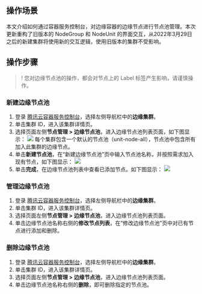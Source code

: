 ## 操作场景
本文介绍如何通过容器服务控制台，对边缘容器的边缘节点进行节点池管理。本次更新重构了旧版本的 NodeGroup 和 NodeUnit 的界面交互，从2022年3月29日之后的新建集群将使用新的交互逻辑，使用旧版本的集群不受影响。
 
 

## 操作步骤


>!  您对边缘节点池的操作，都会对节点上的 Label 标签产生影响，请谨慎操作。

### 新建边缘节点池
1. 登录 [腾讯云容器服务控制台](https://console.cloud.tencent.com/tke2)，选择左侧导航栏中的**边缘集群**。
2. 单击集群 ID，进入该集群详情页。
3. 选择页面左侧**节点管理 > 边缘节点池**，进入边缘节点池列表页面，如下图显示：
![](https://qcloudimg.tencent-cloud.cn/raw/7ff42c09dfa6c17594f4db150a413f5b.png)
 每个集群包含一个默认的节点池（unit-node-all），节点池中包含所有加入此集群的边缘节点。
4. 单击**新建节点池**，在“新建边缘节点池”页中输入节点池名称，并按照需求加入现有节点，如下图显示：
![](https://qcloudimg.tencent-cloud.cn/raw/4cf54cbade81e1bb7fc804ff66fb23f9.png)
5. 单击**完成**，在边缘节点池列表中查看已添加节点。如下图显示：
![](https://qcloudimg.tencent-cloud.cn/raw/c038a00516ebf83d4d13d65bc38ebdf5.png)

 

### 管理边缘节点池
1. 登录 [腾讯云容器服务控制台](https://console.cloud.tencent.com/tke2)，选择左侧导航栏中的**边缘集群**。
2. 单击集群 ID，进入该集群详情页。
3. 选择页面左侧**节点管理 > 边缘节点池**，进入边缘节点池列表页面。
4. 单击边缘节点池名称右侧的**修改节点列表**，在“修改边缘节点池”页中对已有节点进行添加和删除。


### 删除边缘节点池
1. 登录 [腾讯云容器服务控制台](https://console.cloud.tencent.com/tke2)，选择左侧导航栏中的**边缘集群**。
2. 单击集群 ID，进入该集群详情页。
3. 选择页面左侧**节点管理 > 边缘节点池**，进入边缘节点池列表页面。
4. 单击边缘节点池名称右侧的**删除**，即可删除指定的节点池。
